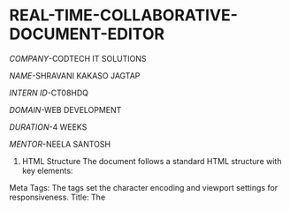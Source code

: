 # REAL-TIME-COLLABORATIVE-DOCUMENT-EDITOR

*COMPANY*-CODTECH IT SOLUTIONS

*NAME*-SHRAVANI KAKASO JAGTAP

*INTERN ID*-CT08HDQ

*DOMAIN*-WEB DEVELOPMENT

*DURATION*-4 WEEKS

*MENTOR*-NEELA SANTOSH

1. HTML Structure
The document follows a standard HTML structure with key elements:

Meta Tags: The <meta> tags set the character encoding and viewport settings for responsiveness.
Title: The <title> tag sets the page title as "Real-Time Collaborative Editor".
External Script: The application includes the Socket.io library (socket.io.min.js) for real-time communication.
The body consists of:

A Container (<div class="editor-container">): Holds the main components.
A Heading (<h1>): Displays the title.
A Username Input (<input>): Allows users to enter their name.
A Textarea (<textarea>): Acts as the main editor where users can type.
A Save Button (<button>): Simulates saving content.
2. CSS Styling
The provided CSS enhances the visual appeal and usability:

Flexbox (display: flex; flex-direction: column; align-items: center; justify-content: center;) aligns content centrally.
Container Styling: A white background, shadows, and rounded borders improve appearance.
Textarea and Input: Rounded corners, padding, and box shadows create a polished look.
Button Styling: A blue theme (background-color: #007BFF) makes the button stand out.
3. JavaScript Functionality
The JavaScript code manages real-time updates, user interaction, and content saving.

A. Establishing a Socket Connection
javascript
Copy
Edit
const socket = io('http://localhost:5000');
Connects to a WebSocket server at localhost:5000.
Enables real-time bidirectional communication.
